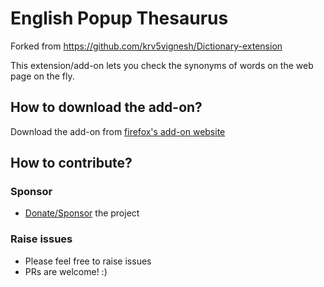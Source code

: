 # English Popup Thesaurus

Forked from https://github.com/krv5vignesh/Dictionary-extension 

This extension/add-on lets you check the synonyms of words on the web page on the fly.

## How to download the add-on?
Download the add-on from [firefox's add-on website](https://addons.mozilla.org/en-US/firefox/addon/english-popup-thesaurus/)
## How to contribute?

### Sponsor

- [Donate/Sponsor](https://github.com/sponsors/hrai) the project

### Raise issues

- Please feel free to raise issues
- PRs are welcome! :)
